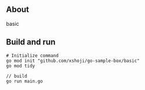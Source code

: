 ## About

basic

## Build and run

```
# Initialize command
go mod init "github.com/xshoji/go-sample-box/basic"
go mod tidy
```

```
// build
go run main.go
```
